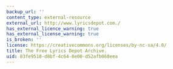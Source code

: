 ```yaml
---
backup_url: ''
content_type: external-resource
external_url: http://www.lyricsdepot.com./
has_external_licence_warning: true
has_external_license_warning: true
is_broken: ''
license: https://creativecommons.org/licenses/by-nc-sa/4.0/
title: The Free Lyrics Depot Archive.
uid: 83fe9518-d8bf-4c64-8e00-d52afb068eea
---
```

